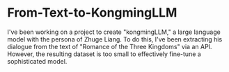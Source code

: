 # From-Text-to-KongmingLLM
I've been working on a project to create "kongmingLLM," a large language model with the persona of Zhuge Liang. To do this, I've been extracting his dialogue from the text of "Romance of the Three Kingdoms" via an API. However, the resulting dataset is too small to effectively fine-tune a sophisticated model.
